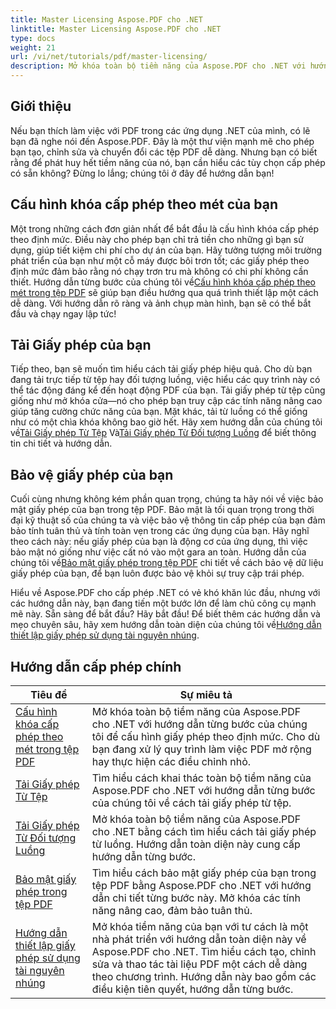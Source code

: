 ```yaml
---
title: Master Licensing Aspose.PDF cho .NET
linktitle: Master Licensing Aspose.PDF cho .NET
type: docs
weight: 21
url: /vi/net/tutorials/pdf/master-licensing/
description: Mở khóa toàn bộ tiềm năng của Aspose.PDF cho .NET với hướng dẫn chi tiết về cấp phép, đảm bảo tuân thủ và tối ưu hóa quy trình làm việc PDF của bạn.
---
```

## Giới thiệu

Nếu bạn thích làm việc với PDF trong các ứng dụng .NET của mình, có lẽ bạn đã nghe nói đến Aspose.PDF. Đây là một thư viện mạnh mẽ cho phép bạn tạo, chỉnh sửa và chuyển đổi các tệp PDF dễ dàng. Nhưng bạn có biết rằng để phát huy hết tiềm năng của nó, bạn cần hiểu các tùy chọn cấp phép có sẵn không? Đừng lo lắng; chúng tôi ở đây để hướng dẫn bạn!

## Cấu hình khóa cấp phép theo mét của bạn
Một trong những cách đơn giản nhất để bắt đầu là cấu hình khóa cấp phép theo định mức. Điều này cho phép bạn chỉ trả tiền cho những gì bạn sử dụng, giúp tiết kiệm chi phí cho dự án của bạn. Hãy tưởng tượng môi trường phát triển của bạn như một cỗ máy được bôi trơn tốt; các giấy phép theo định mức đảm bảo rằng nó chạy trơn tru mà không có chi phí không cần thiết. Hướng dẫn từng bước của chúng tôi về[Cấu hình khóa cấp phép theo mét trong tệp PDF](./configureing-metered-license-keys/) sẽ giúp bạn điều hướng qua quá trình thiết lập một cách dễ dàng. Với hướng dẫn rõ ràng và ảnh chụp màn hình, bạn sẽ có thể bắt đầu và chạy ngay lập tức!

## Tải Giấy phép của bạn
 Tiếp theo, bạn sẽ muốn tìm hiểu cách tải giấy phép hiệu quả. Cho dù bạn đang tải trực tiếp từ tệp hay đối tượng luồng, việc hiểu các quy trình này có thể tác động đáng kể đến hoạt động PDF của bạn. Tải giấy phép từ tệp cũng giống như mở khóa cửa—nó cho phép bạn truy cập các tính năng nâng cao giúp tăng cường chức năng của bạn. Mặt khác, tải từ luồng có thể giống như có một chìa khóa không bao giờ hết. Hãy xem hướng dẫn của chúng tôi về[Tải Giấy phép Từ Tệp](./loading-license-from-file/) Và[Tải Giấy phép Từ Đối tượng Luồng](./loading-license-from-stream-object/) để biết thông tin chi tiết và hướng dẫn.

## Bảo vệ giấy phép của bạn
 Cuối cùng nhưng không kém phần quan trọng, chúng ta hãy nói về việc bảo mật giấy phép của bạn trong tệp PDF. Bảo mật là tối quan trọng trong thời đại kỹ thuật số của chúng ta và việc bảo vệ thông tin cấp phép của bạn đảm bảo tính tuân thủ và tính toàn vẹn trong các ứng dụng của bạn. Hãy nghĩ theo cách này: nếu giấy phép của bạn là động cơ của ứng dụng, thì việc bảo mật nó giống như việc cất nó vào một gara an toàn. Hướng dẫn của chúng tôi về[Bảo mật giấy phép trong tệp PDF](./securing-license/) chi tiết về cách bảo vệ dữ liệu giấy phép của bạn, để bạn luôn được bảo vệ khỏi sự truy cập trái phép.

 Hiểu về Aspose.PDF cho cấp phép .NET có vẻ khó khăn lúc đầu, nhưng với các hướng dẫn này, bạn đang tiến một bước lớn để làm chủ công cụ mạnh mẽ này. Sẵn sàng để bắt đầu? Hãy bắt đầu! Để biết thêm các hướng dẫn và mẹo chuyên sâu, hãy xem hướng dẫn toàn diện của chúng tôi về[Hướng dẫn thiết lập giấy phép sử dụng tài nguyên nhúng](./guide-to-set-license-using-embedded-resource/). 


## Hướng dẫn cấp phép chính
| Tiêu đề | Sự miêu tả |
| --- | --- | 
| [Cấu hình khóa cấp phép theo mét trong tệp PDF](./configureing-metered-license-keys/) | Mở khóa toàn bộ tiềm năng của Aspose.PDF cho .NET với hướng dẫn từng bước của chúng tôi để cấu hình giấy phép theo định mức. Cho dù bạn đang xử lý quy trình làm việc PDF mở rộng hay thực hiện các điều chỉnh nhỏ. |  
| [Tải Giấy phép Từ Tệp](./loading-license-from-file/) | Tìm hiểu cách khai thác toàn bộ tiềm năng của Aspose.PDF cho .NET với hướng dẫn từng bước của chúng tôi về cách tải giấy phép từ tệp. |  
| [Tải Giấy phép Từ Đối tượng Luồng](./loading-license-from-stream-object/) | Mở khóa toàn bộ tiềm năng của Aspose.PDF cho .NET bằng cách tìm hiểu cách tải giấy phép từ luồng. Hướng dẫn toàn diện này cung cấp hướng dẫn từng bước. |  
| [Bảo mật giấy phép trong tệp PDF](./securing-license/) | Tìm hiểu cách bảo mật giấy phép của bạn trong tệp PDF bằng Aspose.PDF cho .NET với hướng dẫn chi tiết từng bước này. Mở khóa các tính năng nâng cao, đảm bảo tuân thủ. |  
| [Hướng dẫn thiết lập giấy phép sử dụng tài nguyên nhúng](./guide-to-set-license-using-embedded-resource/) | Mở khóa tiềm năng của bạn với tư cách là một nhà phát triển với hướng dẫn toàn diện này về Aspose.PDF cho .NET. Tìm hiểu cách tạo, chỉnh sửa và thao tác tài liệu PDF một cách dễ dàng theo chương trình. Hướng dẫn này bao gồm các điều kiện tiên quyết, hướng dẫn từng bước. |  